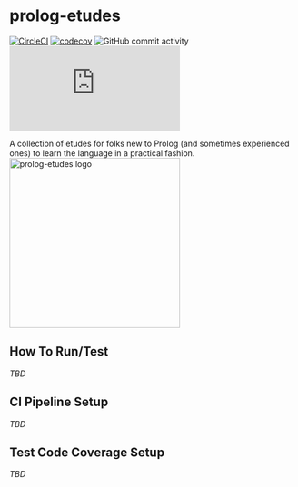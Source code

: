 # prolog-etudes

[![CircleCI](https://dl.circleci.com/status-badge/img/circleci/UMKeFZ8ns9T9vi5aquTfVT/GmMZi7fYoEtn4APsVdADde/tree/main.svg?style=svg&circle-token=357dc9c7b5626a1481100a8b3128a552a29def93)](https://dl.circleci.com/status-badge/redirect/circleci/UMKeFZ8ns9T9vi5aquTfVT/GmMZi7fYoEtn4APsVdADde/tree/main)
[![codecov](https://codecov.io/gh/bahmanm/prolog-etudes/graph/badge.svg?token=R5KPMGJAOY)](https://codecov.io/gh/bahmanm/prolog-etudes) 
![GitHub commit activity](https://img.shields.io/github/commit-activity/m/bahmanm/prolog-etudes?style=flat&logo=github&label=commits)
![Matrix](https://img.shields.io/matrix/github-bahmanm-prolog-etudes%3Amatrix.org?server_fqdn=matrix.org&style=social&logo=matrix)

A collection of etudes for folks new to Prolog (and sometimes experienced ones) to learn the
language in a practical fashion.
<img alt="prolog-etudes logo" src="https://imgur.com/pBBRDzr.png" style="height: 300px; width: 300px; vertical-align: top" /> 

## How To Run/Test
_TBD_

## CI Pipeline Setup 
_TBD_

## Test Code Coverage Setup
_TBD_
